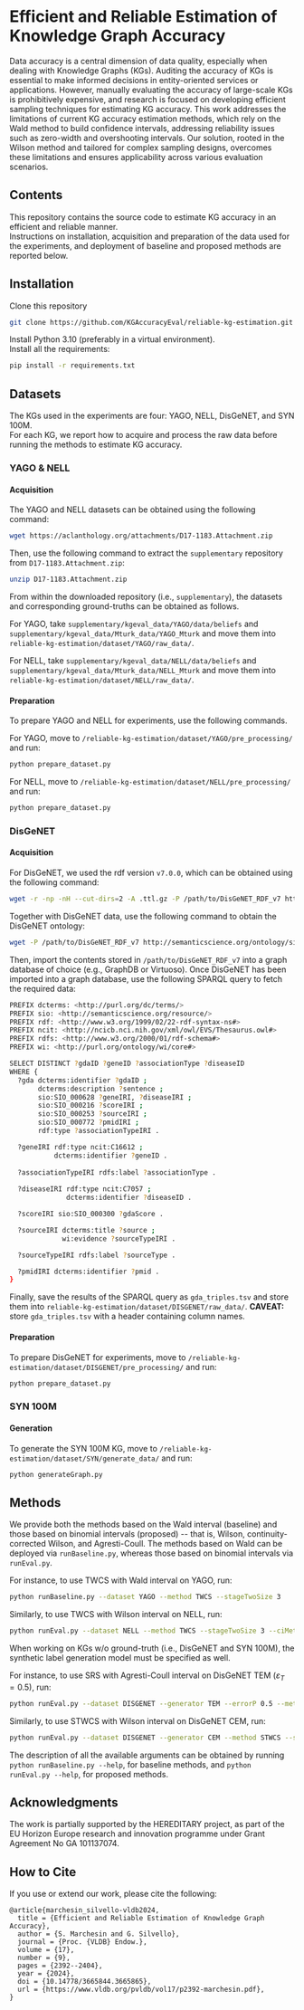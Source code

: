 # Efficient and Reliable Estimation of Knowledge Graph Accuracy
Data accuracy is a central dimension of data quality, especially when dealing with Knowledge Graphs (KGs). Auditing the accuracy of KGs is essential to make informed decisions in entity-oriented services or applications. However, manually evaluating the accuracy of large-scale KGs is prohibitively expensive, and research is focused on developing efficient sampling techniques for estimating KG accuracy. This work addresses the limitations of current KG accuracy estimation methods, which rely on the Wald method to build confidence intervals, addressing reliability issues such as zero-width and overshooting intervals. Our solution, rooted in the Wilson method and tailored for complex sampling designs, overcomes these limitations and ensures applicability across various evaluation scenarios.

## Contents

This repository contains the source code to estimate KG accuracy in an efficient and reliable manner. <br>
Instructions on installation, acquisition and preparation of the data used for the experiments, and deployment of baseline and proposed methods are reported below.

## Installation 

Clone this repository

```bash
git clone https://github.com/KGAccuracyEval/reliable-kg-estimation.git
```

Install Python 3.10 (preferably in a virtual environment). <br>
Install all the requirements:

```bash
pip install -r requirements.txt
```

## Datasets

The KGs used in the experiments are four: YAGO, NELL, DisGeNET, and SYN 100M. <br>
For each KG, we report how to acquire and process the raw data before running the methods to estimate KG accuracy.

### YAGO & NELL

#### Acquisition

The YAGO and NELL datasets can be obtained using the following command:

```bash
wget https://aclanthology.org/attachments/D17-1183.Attachment.zip
```

Then, use the following command to extract the ```supplementary``` repository from ```D17-1183.Attachment.zip```:

```bash
unzip D17-1183.Attachment.zip
```

From within the downloaded repository (i.e., ```supplementary```), the datasets and corresponding ground-truths can be obtained as follows.

For YAGO, take ```supplementary/kgeval_data/YAGO/data/beliefs``` and ```supplementary/kgeval_data/Mturk_data/YAGO_Mturk``` and move them into ```reliable-kg-estimation/dataset/YAGO/raw_data/```.

For NELL, take ```supplementary/kgeval_data/NELL/data/beliefs``` and ```supplementary/kgeval_data/Mturk_data/NELL_Mturk``` and move them into ```reliable-kg-estimation/dataset/NELL/raw_data/```.

#### Preparation

To prepare YAGO and NELL for experiments, use the following commands.

For YAGO, move to ```/reliable-kg-estimation/dataset/YAGO/pre_processing/``` and run:

```bash
python prepare_dataset.py
```

For NELL, move to ```/reliable-kg-estimation/dataset/NELL/pre_processing/``` and run:

```bash
python prepare_dataset.py
```

### DisGeNET

#### Acquisition

For DisGeNET, we used the rdf version ```v7.0.0```, which can be obtained using the following command:

```bash
wget -r -np -nH --cut-dirs=2 -A .ttl.gz -P /path/to/DisGeNET_RDF_v7 http://rdf.disgenet.org/download/v7.0.0/
```

Together with DisGeNET data, use the following command to obtain the DisGeNET ontology:

```bash
wget -P /path/to/DisGeNET_RDF_v7 http://semanticscience.org/ontology/sio.owl
```

Then, import the contents stored in ```/path/to/DisGeNET_RDF_v7``` into a graph database of choice (e.g., GraphDB or Virtuoso). Once DisGeNET has been imported into a graph database, use the following SPARQL query to fetch the required data:

```bash
PREFIX dcterms: <http://purl.org/dc/terms/>
PREFIX sio: <http://semanticscience.org/resource/>
PREFIX rdf: <http://www.w3.org/1999/02/22-rdf-syntax-ns#>
PREFIX ncit: <http://ncicb.nci.nih.gov/xml/owl/EVS/Thesaurus.owl#>
PREFIX rdfs: <http://www.w3.org/2000/01/rdf-schema#>
PREFIX wi: <http://purl.org/ontology/wi/core#>

SELECT DISTINCT ?gdaID ?geneID ?associationType ?diseaseID
WHERE {
  ?gda dcterms:identifier ?gdaID ;
       dcterms:description ?sentence ;
       sio:SIO_000628 ?geneIRI, ?diseaseIRI ;
       sio:SIO_000216 ?scoreIRI ;
       sio:SIO_000253 ?sourceIRI ;
       sio:SIO_000772 ?pmidIRI ;
       rdf:type ?associationTypeIRI .

  ?geneIRI rdf:type ncit:C16612 ;
           dcterms:identifier ?geneID .
    
  ?associationTypeIRI rdfs:label ?associationType .
    
  ?diseaseIRI rdf:type ncit:C7057 ;
              dcterms:identifier ?diseaseID .

  ?scoreIRI sio:SIO_000300 ?gdaScore .

  ?sourceIRI dcterms:title ?source ;
             wi:evidence ?sourceTypeIRI .

  ?sourceTypeIRI rdfs:label ?sourceType .

  ?pmidIRI dcterms:identifier ?pmid .
}
```

Finally, save the results of the SPARQL query as ```gda_triples.tsv``` and store them into ```reliable-kg-estimation/dataset/DISGENET/raw_data/```. <b>CAVEAT:</b> store ```gda_triples.tsv``` with a header containing column names.

#### Preparation

To prepare DisGeNET for experiments, move to ```/reliable-kg-estimation/dataset/DISGENET/pre_processing/``` and run:

```bash
python prepare_dataset.py
```

### SYN 100M

#### Generation

To generate the SYN 100M KG, move to ```/reliable-kg-estimation/dataset/SYN/generate_data/``` and run:

```bash
python generateGraph.py
```

## Methods 

We provide both the methods based on the Wald interval (baseline) and those based on binomial intervals (proposed) -- that is, Wilson, continuity-corrected Wilson, and Agresti-Coull. The methods based on Wald can be deployed via ```runBaseline.py```, whereas those based on binomial intervals via ```runEval.py```.

For instance, to use TWCS with Wald interval on YAGO, run:

```bash
python runBaseline.py --dataset YAGO --method TWCS --stageTwoSize 3
```

Similarly, to use TWCS with Wilson interval on NELL, run:

```bash
python runEval.py --dataset NELL --method TWCS --stageTwoSize 3 --ciMethod wilson
```

When working on KGs w/o ground-truth (i.e., DisGeNET and SYN 100M), the synthetic label generation model must be specified as well.

For instance, to use SRS with Agresti-Coull interval on DisGeNET TEM ($\varepsilon_{T}=0.5$), run:

```bash
python runEval.py --dataset DISGENET --generator TEM --errorP 0.5 --method SRS --ciMethod agresti-coull
```

Similarly, to use STWCS with Wilson interval on DisGeNET CEM, run:

```bash
python runEval.py --dataset DISGENET --generator CEM --method STWCS --stageTwoSize 5 --stratFeature degree --numStrata 2 --ciMethod wilson
``` 

The description of all the available arguments can be obtained by running ```python runBaseline.py --help```, for baseline methods, and ```python runEval.py --help```, for proposed methods. 

## Acknowledgments
The work is partially supported by the HEREDITARY project, as part of the EU Horizon Europe research and innovation programme under Grant Agreement No GA 101137074.

## How to Cite
If you use or extend our work, please cite the following:

```
@article{marchesin_silvello-vldb2024,
  title = {Efficient and Reliable Estimation of Knowledge Graph Accuracy},
  author = {S. Marchesin and G. Silvello},
  journal = {Proc. {VLDB} Endow.},
  volume = {17},
  number = {9},
  pages = {2392--2404},
  year = {2024},
  doi = {10.14778/3665844.3665865},
  url = {https://www.vldb.org/pvldb/vol17/p2392-marchesin.pdf},
}
```
